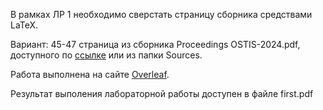 В рамках ЛР 1 необходимо сверстать страницу сборника средствами LaTeX.

Вариант: 45-47 страница из сборника Proceedings OSTIS-2024.pdf, доступного по [ссылке](https://proc.ostis.net/proc/Proceedings%20OSTIS-2024.pdf)
или из папки Sources.

Работа выполнена на сайте [Overleaf](https://www.overleaf.com/learn).

Результат выполения лабораторной работы доступен в файле first.pdf
